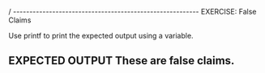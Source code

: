 / ---------------------------------------------------------
 EXERCISE: False Claims

  Use printf to print the expected output using a variable.

 EXPECTED OUTPUT
  These are false claims.
 ---------------------------------------------------------
